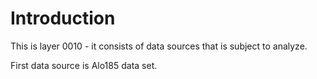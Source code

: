 # Introduction
This is layer 0010 - it consists of data sources that is subject to analyze.

First data source is Alo185 data set.

